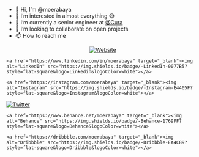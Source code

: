 - 👋 Hi, I’m @moerabaya
- 👀 I’m interested in almost everything 😅
- 🌱 I’m currently a senior engineer at [@Cura](https://cura.healthcare/)
- 💞️ I’m looking to collaborate on open projects
- 📫 How to reach me


<p align="center">
      <a href="https://moerabaya.com/" target="_blank"><img alt="Website" src="https://img.shields.io/badge/-Website-ea953a?style=flat-square&logo=WindowsTerminal&logoColor=whitewhite"></a>
  
    <a href="https://www.linkedin.com/in/moerabaya" target="_blank"><img alt="LinkedIn" src="https://img.shields.io/badge/-LinkedIn-0077B5?style=flat-square&logo=Linkedin&logoColor=white"></a>
    
    <a href="https://instagram.com/moerabaya" target="_blank"><img alt="Instagram" src="https://img.shields.io/badge/-Instagram-E4405F?style=flat-square&logo=Instagram&logoColor=white"></a>
    
  <a href="https://twitter.com/moerabaya_" target="_blank"><img alt="Twitter" src="https://img.shields.io/badge/-Twitter-1A8CD8?style=flat-square&logo=Twitter&logoColor=white"></a>
  
    <a href="https://www.behance.net/moerabaya" target="_blank"><img alt="Behance" src="https://img.shields.io/badge/-Behance-1769FF?style=flat-square&logo=Behance&logoColor=white"></a>
  
    <a href="https://dribbble.com/moerabaya" target="_blank"><img alt="Dribbble" src="https://img.shields.io/badge/-Dribbble-EA4C89?style=flat-square&logo=Dribbble&logoColor=white"></a>

 </p>
<!---
moerabaya/moerabaya is a ✨ special ✨ repository because its `README.md` (this file) appears on your GitHub profile.
You can click the Preview link to take a look at your changes.
--->
